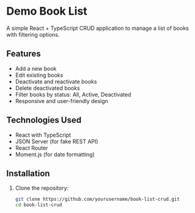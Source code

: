 # Demo Book List

A simple React + TypeScript CRUD application to manage a list of books with filtering options.

## Features

- Add a new book
- Edit existing books
- Deactivate and reactivate books
- Delete deactivated books
- Filter books by status: All, Active, Deactivated
- Responsive and user-friendly design

## Technologies Used

- React with TypeScript
- JSON Server (for fake REST API)
- React Router
- Moment.js (for date formatting)

## Installation

1. Clone the repository:
   ```bash
   git clone https://github.com/yourusername/book-list-crud.git
   cd book-list-crud
   ```
